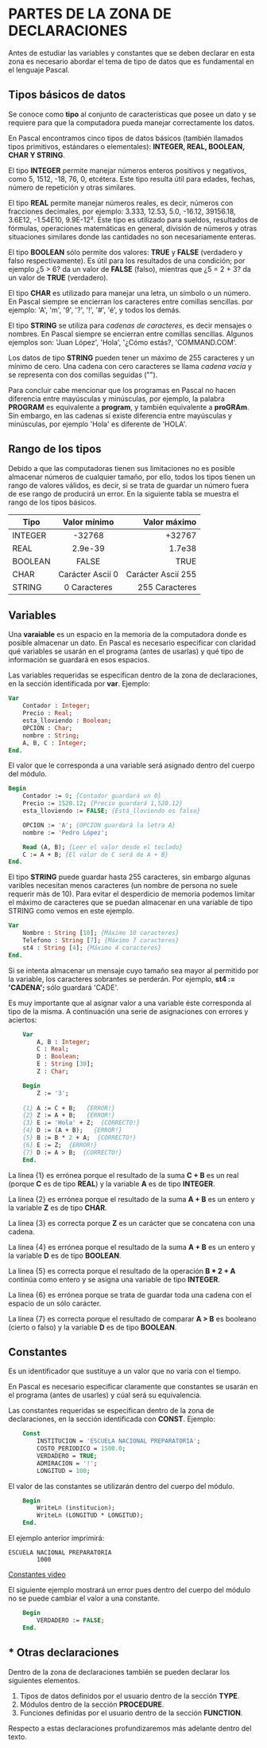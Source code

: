 # PARTES DE LA ZONA DE DECLARACIONES

Antes de estudiar las variables y constantes que se deben declarar en esta zona es necesario abordar el tema de tipo de datos que es fundamental en el lenguaje Pascal.

## Tipos básicos de datos

Se conoce como **tipo** al conjunto de características que posee un dato y se requiere para que la computadora pueda manejar correctamente los datos.

En Pascal encontramos cinco tipos de datos básicos (también llamados tipos primitivos, estándares o elementales): **INTEGER, REAL, BOOLEAN, CHAR Y STRING**.

El tipo **INTEGER** permite manejar números enteros positivos y negativos, como 5, 1512, -18, 76, 0, etcétera. Este tipo resulta útil para edades, fechas, número de repetición y otras similares.

El tipo **REAL** permite manejar números reales, es decir, números con fracciones decimales, por ejemplo: 3.333, 12.53, 5.0, -16.12, 39156.18, 3.6E12, -1.54E10, 9.9E-12². Este tipo es utilizado para sueldos, resultados de fórmulas, operaciones matemáticas en general, división de números y otras situaciones similares donde las cantidades no son necesariamente enteras.

El tipo **BOOLEAN**  sólo permite dos valores: **TRUE** y **FALSE** (verdadero y falso respectivamente).
Es útil para los resultados de una condición; por ejemplo ¿5 > 6? da un valor de **FALSE** (falso), mientras que ¿5 = 2 + 3? da un valor de **TRUE** (verdadero).

El tipo **CHAR** es utilizado para manejar una letra, un símbolo o un número. En Pascal siempre se encierran los caracteres entre comillas sencillas. por ejemplo: 'A', 'm', '9', '?', '!', '#', 'é', y todos los demás.

El tipo **STRING** se utiliza para *cadenas de caracteres*, es decir mensajes o nombres. En Pascal siempre se encierran entre comillas sencillas. Algunos ejemplos son: 'Juan López', 'Hola', '¿Cómo estás?, 'COMMAND.COM'.

Los datos de tipo **STRING** pueden tener un máximo de 255 caracteres y un mínimo de cero. Una cadena con cero caracteres se llama *cadena vacía* y se representa con dos comillas seguidas ("").

Para concluir cabe mencionar que los programas en Pascal no hacen diferencia entre mayúsculas y minúsculas, por ejemplo, la palabra **PROGRAM** es equivalente a **program**, y también equivalente a **proGRAm**. Sin embargo, en las cadenas sí existe diferencia entre mayúsculas y minúsculas, por ejemplo 'Hola' es diferente de 'HOLA'.

## Rango de los tipos

Debido a que las computadoras tienen sus limitaciones no es posible almacenar números de cualquier tamaño, por ello, todos los tipos tienen un rango de valores válidos, es decir, si se trata de guardar un número fuera de ese rango de producirá un error. En la siguiente tabla se muestra el rango de los tipos básicos. 


|   Tipo    |   Valor mínimo    |   Valor máximo    |
|-----------|:-----------------:|------------------:|
|  INTEGER  |      -32768       |       +32767      |
|    REAL   |      2.9e-39      |       1.7e38      |
|  BOOLEAN  |       FALSE       |        TRUE       |
|    CHAR   | Carácter Ascií 0  | Carácter Ascií 255|
|   STRING  |    0 Caracteres   |   255 Caracteres  |


## Variables

Una **varaiable** es un espacio en la memoria de la computadora donde es posible almacenar un dato. En Pascal es necesario especificar con claridad qué variables se usarán en el programa (antes de usarlas) y qué tipo de información se guardará en esos espacios.

Las variables requeridas se especifican dentro de la zona de declaraciones, en la sección identificada por **var**. Ejemplo:

```pascal
Var
    Contador : Integer;
    Precio : Real;
    esta_lloviendo : Boolean;
    OPCION : Char;
    nombre : String;
    A, B, C : Integer;
End.
```

El valor que le corresponda a una variable será asignado dentro del cuerpo del módulo.


```pascal
Begin
    Contador := 0; {Contador guardará un 0}
    Precio := 1520.12; {Precio guardará 1,520.12}
    esta_lloviendo := FALSE; {Está_lloviendo es falso}

    OPCION := 'A'; {OPCION guardará la letra A}
    nombre := 'Pedro López';

    Read (A, B); {Leer el valor desde el teclado}
    C := A + B; {El valor de C será de A + B}
End.        
```

El tipo **STRING** puede guardar hasta 255 caracteres, sin embargo algunas varibles necesitan menos caracteres (un nombre de persona no suele requerir más de 10). Para evitar el desperdicio de memoria podemos limitar el máximo de caracteres que se puedan almacenar en una variable de tipo STRING como vemos en este ejemplo.


```pascal
Var
    Nombre : String [10]; {Máximo 10 caracteres}
    Telefono : String [7]; {Máximo 7 caracteres}
    st4 : String [4]; {Máximo 4 caracteres}
End.
```

Si se intenta almacenar un mensaje cuyo tamaño sea mayor al permitido por la variable, los caracteres sobrantes se perderán. Por ejemplo, **st4 := 'CADENA';** sólo guardará 'CADE'.

Es muy importante que al asignar valor a una variable éste corresponda al tipo de la misma. A continuación una serie de asignaciones con errores y aciertos:


```pascal
    Var
        A, B : Integer;
        C : Real;
        D : Boolean;
        E : String [30];
        Z : Char;

    Begin
        Z := '3';
    
    {1} A := C + B;   {ERROR!}
    {2} Z := A + B;   {ERROR!}
    {3} E := 'Hola' + Z;  {CORRECTO!}
    {4} D := (A + B);   {ERROR!}
    {5} B := B * 2 + A;  {CORRECTO!}
    {6} E := Z;  {ERROR!}  
    {7} D := A > B;  {CORRECTO!}
    End.
```


La línea {1} es errónea porque el resultado de la suma **C + B** es un real (porque **C** es de tipo **REAL**) y la variable **A** es de tipo **INTEGER**.

La línea {2} es errónea porque el resultado de la suma **A + B** es un entero y la variable **Z** es de tipo **CHAR**.

La línea {3} es correcta porque **Z** es un carácter que se concatena con una cadena.

La línea {4} es errónea porque el resultado de la suma **A + B** es un entero y la variable **D** es de tipo **BOOLEAN**.
 
La linea {5} es correcta porque el resultado de la operación **B * 2 + A** continúa como entero y se asigna una variable de tipo **INTEGER**.

La línea {6} es errónea porque se trata de guardar toda una cadena con el espacio de un sólo carácter.

La línea {7} es correcta porque el resultado de comparar **A > B** es booleano (cierto o falso) y la variable **D** es de tipo **BOOLEAN**.


## Constantes

Es un identificador que sustituye a un valor que no varía con el tiempo.

En Pascal es necesario especificar claramente que constantes se usarán en el programa (antes de usarles) y cúal será su equivalencia.

Las constantes requeridas se especifican dentro de la zona de declaraciones, en la sección identificada con **CONST**. Ejemplo:


```pascal
    Const
        INSTITUCION = 'ESCUELA NACIONAL PREPARATORIA';
        COSTO_PERIODICO = 1500.0;
        VERDADERO = TRUE;
        ADMIRACION = '!';
        LONGITUD = 100;   
```


El valor de las constantes se utilizarán dentro del cuerpo del módulo.


```pascal
    Begin 
        WriteLn (institucion);
        WriteLn (LONGITUD * LONGITUD);
    End.
```


El ejemplo anterior imprimirá:

    ESCUELA NACIONAL PREPARATORIA
            1000

[Constantes video](../vid/constantes.mp4 "Ver Pascal-video")

El siguiente ejemplo mostrará un error pues dentro del cuerpo del módulo no se puede cambiar el valor a una constante.


```pascal
    Begin
        VERDADERO := FALSE;
    End.
```


## * Otras declaraciones

Dentro de la zona de declaraciones también se pueden declarar los siguientes elementos.

1. Tipos de datos definidos por el usuario dentro de la sección **TYPE**.
2. Módulos dentro de la sección **PROCEDURE**.
3. Funciones definidas por el usuario dentro de la sección **FUNCTION**.


Respecto a estas declaraciones profundizaremos más adelante dentro del texto.